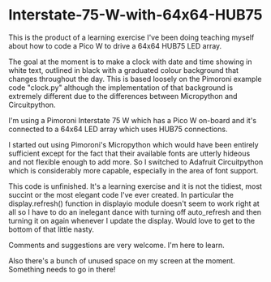 # Interstate-75-W-with-64x64-HUB75

This is the product of a learning exercise I've been doing teaching myself about how to code a Pico W to drive a 64x64 HUB75 LED array.

The goal at the moment is to make a clock with date and time showing in white text, outlined in black with a graduated colour background that changes throughout the day. This is based loosely on the Pimoroni example code "clock.py" although the implementation of that background is extremely different due to the differences between Micropython and Circuitpython.

I'm using a Pimoroni Interstate 75 W which has a Pico W on-board and it's connected to a 64x64 LED array which uses HUB75 connections. 

I started out using Pimoroni's Micropython which would have been entirely sufficient except for the fact that their available fonts are utterly hideous and not flexible enough to add more. So I switched to Adafruit Circuitpython which is considerably more capable, especially in the area of font support. 

This code is unfinished. It's a learning exercise and it is not the tidiest, most succint or the most elegant code I've ever created. In particular the display.refresh() function in displayio module doesn't seem to work right at all so I have to do an inelegant dance with turning off auto_refresh and then turning it on again whenever I update the display. Would love to get to the bottom of that little nasty.

Comments and suggestions are very welcome. I'm here to learn.

Also there's a bunch of unused space on my screen at the moment. Something needs to go in there!
